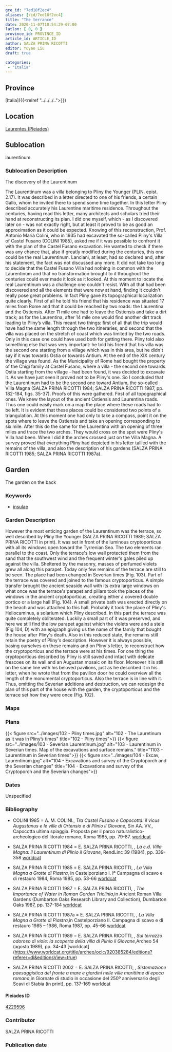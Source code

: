 ```yaml
---
gre_id: "7ed18f2ec4"
aliases: [/id/7ed18f2ec4]
title: "The terrance"
date: 2020-11-07T10:54:29-07:00
latlon: [ 0, 0 ]
province_id: PROVINCE_ID
article_id: ARTICLE_ID
author: SALZA PRINA RICOTTI
editor: Yuyao Liu
draft: true

categories:
 - "Italia"
---
```


## Province
[Italia]({{<relref "../../../..">}})

## Location
[Laurentes (Pleiades)](https://pleiades.stoa.org/places/422959)

<!--### Location Description-->

<!-- LEAVE THIS BLANK FOR NOW -->

## Sublocation
laurentinum

### Sublocation Description

The discovery of the Laurentinum

The Laurentinum was a villa belonging to Pliny the Younger (PLIN. epist. 2.17). It was described in a letter directed to one of his friends, a certain Gallo, whom he invited there to spend some time together. In this letter Pliny described accurately his Laurentine maritime residence. Throughout the centuries, having read this letter, many architects and scholars tried their hand at reconstructing its plan. I did one myself, which - as I discovered later on - was not exactly right, but at least it proved to be as good an approximation as it could be expected.
	Knowing of this reconstruction, Prof. Antonio Maria Colini, who in 1935 had excavated the so-called Pliny's Villa of Castel Fusano (COLINI 1985), asked me if it was possible to confront it with the plan of the Castel Fusano excavation. He wanted to check if there was any chance that, also if greatly modified during the centuries, this one could be the real Laurentinum. Lanciani, at least, had so declared and, after his statement, the fact was not discussed any more.
	It did not take too long to decide that the Castel Fusano Villa had nothing in common with the Laurentinum and that no transformation brought to it throughout the centuries could ever made it look as it looked.
	At this moment to locate the real Laurentinum was a challenge one couldn't resist. With all that had been discovered and all the elements that were now at hand, finding it couldn't really pose great problems. In fact Pliny gave its topographical localization quite clearly. First of all he told his friend that his residence was situated 17 miles from Rome and that it could be reached by two roads: the Laurentina and the Ostiensis. After 11 mile one had to leave the Ostiensis and take a dirt track; as for the Laurentina, after 14 mile one would find another dirt track leading to Pliny’s villa.
	This meant two things: first of all that the trip would have had the same length through the two itineraries, and second that the villa was placed on the stretch of coast which was limited by the two roads. Only in this case one could have used both for getting there. Pliny told also something else that was very important: he told his friend that his villa was the second one starting from a village which was in this area, but he didn't say if it was towards Ostia or towards Antium.
At the end of the XIX century the village was found. As the Municipality of Rome had bought the property of the Chigi family at Castel Fusano, where a villa - the second one towards Ostia starting from the village - had been found, it was decided to excavate it. As we have just seen it proved not to be Pliny's one. So I concluded that the Laurentinum had to be the second one toward Antium, the so-called Villa Magna (SALZA PRINA RICOTTI 1984; SALZA PRINA RICOTTI 1987, pp. 182-184, figs. 35-37).
	Proofs of this were gathered. First of all topographical ones. We knew the layout of the ancient Ostiensis and Laurentina roads. Thus one could easily mark on a map the place where these roads had to be left. It is evident that these places could be considered two points of a triangulation. At this moment one had only to take a compass, point it on the spots where to leave the Ostiensis and take an opening corresponding to six mile. After this do the same for the Laurentina with an opening of three miles and trace the two arches. They would cross on the spot were Pliny's Villa had been. When I did it the arches crossed just on the Villa Magna.
	A survey proved that everything Pliny had depicted in his letter tallied with the remains of the villa, and also the description of his gardens (SALZA PRINA RICOTTI 1985; SALZA PRINA RICOTTI 1987a).


## Garden

The garden on the back

### Keywords

- [insulae](http://vocab.getty.edu/page/aat/300000325)

### Garden Description
However the most enticing garden of the Laurentinum was the terrace, so well described by Pliny the Younger (SALZA PRINA RICOTTI 1989; SALZA PRINA RICOTTI in print). It was set in front of the luminous cryptoporticus with all its windows open toward the Tyrrenian Sea. The two elements ran parallel to the coast. Only the terrace's low wall protected them from the sand that the southwest wind and the frequent winter's gales piled up against the villa. Sheltered by the masonry, masses of perfumed violets grew all along this parapet. Today only few remains of the terrace are still to be seen. The place had been changed in Severian times (Fig. 103). Part of the terrace was covered and joined to the famous cryptoporticus. A simple transfer brought the ancient seaside wall with its extra large windows on what once was the terrace's parapet and pillars took the places of the windows in the ancient cryptoporticus, creating either a covered double portico or a large hall (Fig. 104). A small private bath was erected directly on the beach and was attached to this hall. Probably it took the place of Pliny's Heliocaminus, a solarium which Pliny described. In this part the terrace was quite completely obliterated.
Luckily a small part of it was preserved, and here we still find the low parapet against which the violets were and a stele (Fig 104, D) with an epigraph giving us the name of the family that bought the house after Pliny's death. Also in this reduced state, the remains still retain the poetry of Pliny's description. However it is always possible, basing ourselves on these remains and on Pliny's letter, to reconstruct how the cryptoporticus and the terrace were at his times. For one thing the cryptoporticus described by Pliny is still saved and intact with delicate frescoes on its wall and an Augustan mosaic on its floor. Moreover it is still on the same line with his beloved pavilions, just as he described it in his letter, when he wrote that from the pavilion door he could overview all the length of the monumental cryptoporticus. Also the terrace is in line with it. Thus, omitting the Severian additions and destruction, we can redesign the plan of this part of the house with the garden, the cryptoporticus and the terrace set how they were once (Fig. 102).



### Maps

<!--
{{< figure src="IMG_URL" alt="ALT_TEXT" title="CAPTION" >}}
-->

### Plans
{{< figure src="../images/102 - Pliny times.jpg" alt="102 - The Lauretinum as it was in Pliny’s times" title="102 - Pliny times">}}
{{< figure src="../images/103 - Severian Laurentinum.jpg" alt="103 - Laurentinum in Severian times. Map of the excavations and surface remains." title="1103 - Laurentinum in Severian times">}}
{{< figure src="../images/104 - Excav, Laurentinum.jpg" alt="104 - Excavations and survey of  the Cryptoporch and the Severian changes" title="104 - Excavations and survey of  the Cryptoporch and the Severian changes">}}


### Dates
Unspecified

### Bibliography
- COLINI 1985 = A. M. COLINI., *Tra Castel Fusano e Capocotta: il vicus Augustanus e le ville di Ortensio e di Plinio il Giovane*, Sin AA. VV., Capocotta ultima spiaggia. Proposta per il parco naturalistico-archeologico del litorale romano, Roma 1985, pp. 79-87. [worldcat](http://www.worldcat.org/oclc/462024461)

- SALZA PRINA RICOTTI 1984 = E. SALZA PRINA RICOTTI, , *La c.d. Villa Magna: il Laurentinum di Plinio il Giovane*, RendLinc 39 (1984), pp. 339-358 [worldcat](http://www.worldcat.org/oclc/15561411)

- SALZA PRINA RICOTTI 1985 =  E. SALZA PRINA RICOTTI, , *La Villa Magna a Grotte di Piastra*, in Castelporziano I. Iª Campagna di scavo e di restauro 1984, Roma 1985, pp. 53-66 [worldcat](http://www.worldcat.org/oclc/848344120)

- SALZA PRINA RICOTTI 1987 = E. SALZA PRINA RICOTTI, , *The Importance of Water in Roman Garden Triclinia*,in Ancient Roman Villa Gardens (Dumbarton Oaks Research Library and Collection), Dumbarton Oaks 1987, pp. 137-184 [worldcat](http://www.worldcat.org/oclc/887179596)

- SALZA PRINA RICOTTI 1987a = E. SALZA PRINA RICOTTI, , *La Villa Magna a Grotte di Piastra*,in Castelporziano II. Campagna di scavo e di restauro 1985 – 1986, Roma 1987, pp. 45-66 [worldcat](http://www.worldcat.org/oclc/848344120)

- SALZA PRINA RICOTTI 1989 = E. SALZA PRINA RICOTTI, , *Sul terrazzo odoroso di viole: la scoperta della villa di Plinio il Giovane*,Archeo 54 (agosto 1989), pp. 34-43
[worldcat] (https://www.worldcat.org/title/archeo/oclc/920385284/editions?referer=di&editionsView=true)

- SALZA PRINA RICOTTI 2002 = E. SALZA PRINA RICOTTI, , *Sistemazione paesaggistica del fronte a mare e giardini nelle ville marittime di epoca romana*,in Giornate di studio in occasione del 250º anniversario degli Scavi di Stabia (in print), pp. 137-169 [worldcat](http://www.worldcat.org/oclc/469755044)





<!--#### Periodo ID-->

<!-- [PERIODO_ID](https://pleiades.stoa.org/places/PLEIADES_ID) -->

#### Pleiades ID

[4229596](https://pleiades.stoa.org/places/4229596)



### Contributor
SALZA PRINA RICOTTI


### Publication date


<!--### Related articles-->

<!-- Links to other related articles. Leave blank for now -->
